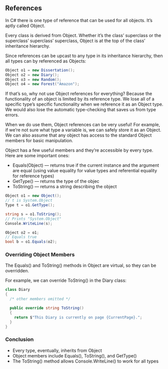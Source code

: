 ## References
In C# there is one type of reference that can be used for all objects. It’s aptly called Object.

Every class is derived from Object. Whether it’s the class’ superclass or the superclass’ superclass’ superclass, Object is at the top of the class’ inheritance hierarchy.

Since references can be upcast to any type in its inheritance hierarchy, then all types can by referenced as Objects:

```c#
Object o1 = new Dissertation();
Object o2 = new Diary();
Object o3 = new Random();
Object o4 = new Forest("Amazon");
```

If that’s so, why not use Object references for everything? Because the functionality of an object is limited by its reference type. We lose all of a specific type’s specific functionality when we reference it as an Object type. We would also lose the automatic type-checking that saves us from type errors.

When we do use them, Object references can be very useful! For example, if we’re not sure what type a variable is, we can safely store it as an Object. We can also assume that any object has access to the standard Object members for basic manipulation.

Object has a few useful members and they’re accessible by every type. Here are some important ones:
+ Equals(Object) — returns true if the current instance and the argument are equal (using value equality for value types and referential equality for reference types)
+ GetType() — returns the type of the objec
+ ToString() — returns a string describing the object

```c#
Object o1 = new Object();
// t is System.Object
Type t = o1.GetType();

string s = o1.ToString();
// Prints "System.Object"
Console.WriteLine(s);

Object o2 = o1;
// Equals true
bool b = o1.Equals(o2);
```
### Overriding Object Members

The Equals() and ToString() methods in Object are virtual, so they can be overridden.

For example, we can override ToString() in the Diary class:
```c#
class Diary
{
  /* other members omitted */

  public override string ToString()
  {
    return $"This Diary is currently on page {CurrentPage}."; 
  }
}
```
### Conclusion
+ Every type, eventually, inherits from Object
+ Object members include Equals(), ToString(), and GetType()
+ The ToString() method allows Console.WriteLine() to work for all types